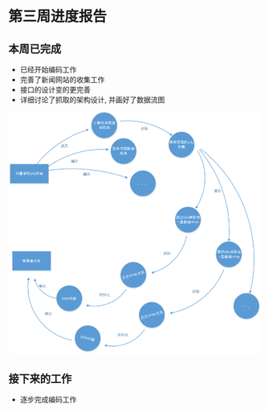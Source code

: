 # 第三周进度报告
## 本周已完成

- 已经开始编码工作
- 完善了新闻网站的收集工作
- 接口的设计变的更完善
- 详细讨论了抓取的架构设计, 并画好了数据流图

![dataflow](week3_dataflow.png)

## 接下来的工作

- 逐步完成编码工作
